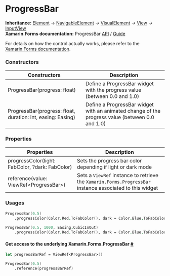 # ProgressBar

**Inheritance:** [Element](https://docs.fabulous.dev/v2/api/controls/element/) -> [NavigableElement](https://docs.fabulous.dev/v2/api/navigable-element/) -> [VisualElement](https://docs.fabulous.dev/v2/api/visual-element/) -> [View](https://docs.fabulous.dev/v2/api/view/) -> [InputView](https://docs.fabulous.dev/v2/api/controls/input-view/)\
**Xamarin.Forms documentation:** ProgressBar [API](https://docs.microsoft.com/en-us/dotnet/api/xamarin.forms.progressbar) / [Guide](https://docs.microsoft.com/en-us/xamarin/xamarin-forms/user-interface/progressbar)

For details on how the control actually works, please refer to the [Xamarin.Forms documentation](https://docs.microsoft.com/en-us/xamarin/xamarin-forms/user-interface/progressbar).

### Constructors&#x20;

| Constructors                                                | Description                                                                                     |
| ----------------------------------------------------------- | ----------------------------------------------------------------------------------------------- |
| ProgressBar(progress: float)                                | Define a ProgressBar widget with the progress value (between 0.0 and 1.0)                       |
| ProgressBar(progress: float, duration: int, easing: Easing) | Define a ProgressBar widget with an animated change of the progress value (between 0.0 and 1.0) |

### Properties&#x20;

| Properties                                      | Description                                                                                              |
| ----------------------------------------------- | -------------------------------------------------------------------------------------------------------- |
| progressColor(light: FabColor, ?dark: FabColor) | Sets the progress bar color depending if light or dark mode                                              |
| reference(value: ViewRef\<ProgressBar>)         | Sets a `ViewRef` instance to retrieve the `Xamarin.Forms.ProgressBar` instance associated to this widget |

### Usages&#x20;

```fsharp
ProgressBar(0.5)
    .progressColor(Color.Red.ToFabColor(), dark = Color.Blue.ToFabColor())
    
ProgressBar(0.5, 1000, Easing.CubicInOut)
    .progressColor(Color.Red.ToFabColor(), dark = Color.Blue.ToFabColor())
```

#### Get access to the underlying Xamarin.Forms.ProgressBar [#](https://docs.fabulous.dev/v2/api/controls/progress-bar/#get-access-to-the-underlying-xamarinformsprogressbar) <a href="#get-access-to-the-underlying-xamarinformsprogressbar" id="get-access-to-the-underlying-xamarinformsprogressbar"></a>

```fsharp
let progressBarRef = ViewRef<ProgressBar>()

ProgressBar(0.5)
    .reference(progressBarRef)
```

